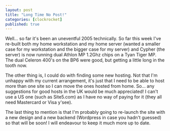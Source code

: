 ```yaml
---
layout: post
title: "Long Time No Post!"
categories: [clockrocket]
published: true
---
```


Well... so far it's been an uneventful 2005 technically.  So far this week I've re-built both my home workstation and my home server (wanted a smaller case for my workstation and the bigger case for my server) and Cypher (the server) is now running dual Athlon MP 1.2Ghz chips on a Tyan Tiger MP.  The dual Celeron 400's on the BP6 were good, but getting a little long in the tooth now.

The other thing is, I could do with finding some new hosting.  Not that I'm unhappy with my current arrangement, it's just that I need to be able to host more than one site so I can move the ones hosted from home.  So... any suggestions for good hosts in the UK would be much appreciated!  I can't use a US one (such as Site5.com) as I have no way of paying for it (they all need Mastercard or Visa y'see).

The last thing to mention is that I'm probably going to re-launch the site with a new design and a new backend (Wordpress in case you hadn't guessed) so that will be soon!  I will endeavour to keep it much more up to date.
